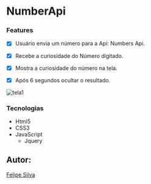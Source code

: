 # NumberApi

### Features
- [x] Usuário envia um número para a Api: Numbers Api.
- [x] Recebe a curiosidade do Número digitado.
- [x] Mostra a curiosidade do número na tela.
- [x] Após 6 segundos ocultar o resultado.


![tela1](https://user-images.githubusercontent.com/84206933/135325513-9f0fb5f3-f150-4da9-9713-897664e8959b.png)


### Tecnologias
- Html5
- CSS3
- JavaScript
  - Jquery


## Autor:
[Felipe Silva](https://www.linkedin.com/in/feliper-silva/)

